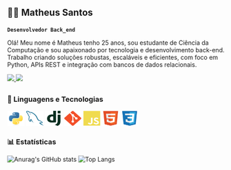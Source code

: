 ## 👨‍💻 Matheus Santos 

**`Desenvolvedor Back_end`**

Olá! Meu nome é Matheus tenho 25 anos, sou estudante de Ciência da Computação e sou apaixonado por tecnologia e desenvolvimento back-end. Trabalho criando soluções robustas, escaláveis e eficientes, com foco em Python, APIs REST e integração com bancos de dados relacionais.

<div align="left"> 
  <a href = "mailto:fkmatheus.profissional@gmail.com">
    <img src="https://img.shields.io/badge/-Gmail-%23333?style=for-the-badge&logo=gmail&logoColor=white" target="_blank">
  </a>
  <a href="https://www.linkedin.com/in/matheus-santos-aa31a823a/" target="_blank">
    <img src="https://img.shields.io/badge/-LinkedIn-%230077B5?style=for-the-badge&logo=linkedin&logoColor=white" target="_blank">
  </a> 
</div>

##

### 🤖 Linguagens e Tecnologias
<div align="left">

  <img alt="Matheus-Python" height="35" width="40" src="https://raw.githubusercontent.com/devicons/devicon/master/icons/python/python-original.svg">
  <img alt="Matheus-MySQL" height="35" width="40" src="https://raw.githubusercontent.com/devicons/devicon/master/icons/mysql/mysql-original.svg">
  <img alt="Matheus-Django" height="35" width="40" src="https://raw.githubusercontent.com/devicons/devicon/master/icons/django/django-plain.svg">
  <img alt="Matheus-Git" height="35" width="40" src="https://raw.githubusercontent.com/devicons/devicon/master/icons/git/git-original.svg">
  <img alt="Matheus-Js" height="35" width="40" src="https://raw.githubusercontent.com/devicons/devicon/master/icons/javascript/javascript-plain.svg">
  <img alt="Matheus-HTML" height="35" width="40" src="https://raw.githubusercontent.com/devicons/devicon/master/icons/html5/html5-original.svg">
  <img alt="Matheus-CSS" height="35" width="40" src="https://raw.githubusercontent.com/devicons/devicon/master/icons/css3/css3-original.svg">

</div>

### 📊 Estatísticas
<div align="left">

![Anurag's GitHub stats](https://github-readme-stats.vercel.app/api?username=Fkmatheus&show_icons=true&theme=tokyonight)
![Top Langs](https://github-readme-stats.vercel.app/api/top-langs/?username=Fkmatheus&layout=compact&theme=tokyonight)

</div>




